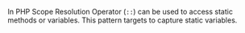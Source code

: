 In PHP Scope Resolution Operator (`::`) can be used to access static methods or variables. This pattern targets to capture static variables.